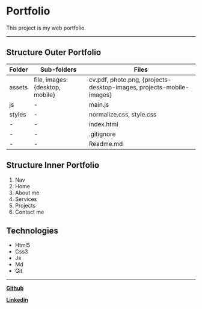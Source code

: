 # **Portfolio**

This project is my web portfolio.

---

## **Structure Outer Portfolio**

| Folder | Sub-folders                     | Files                                                                |
| ------ | ------------------------------- | -------------------------------------------------------------------- |
| assets | file, images: {desktop, mobile} | cv.pdf, photo.png, {projects-desktop-images, projects-mobile-images} |
| js     | -                               | main.js                                                              |
| styles | -                               | normalize.css, style.css                                             |
| -      | -                               | index.html                                                           |
| -      | -                               | .gitignore                                                           |
| -      | -                               | Readme.md                                                            |

## **Structure Inner Portfolio**

1. Nav
2. Home
3. About me
4. Services
5. Projects
6. Contact me

## **Technologies**

- Html5
- Css3
- Js
- Md
- Git

---

[**Github**](https://github.com/francoandreDev)

[**Linkedin**](https://www.linkedin.com/in/franco-andr%C3%A9-calmette-miyazawa-02000b231/)

